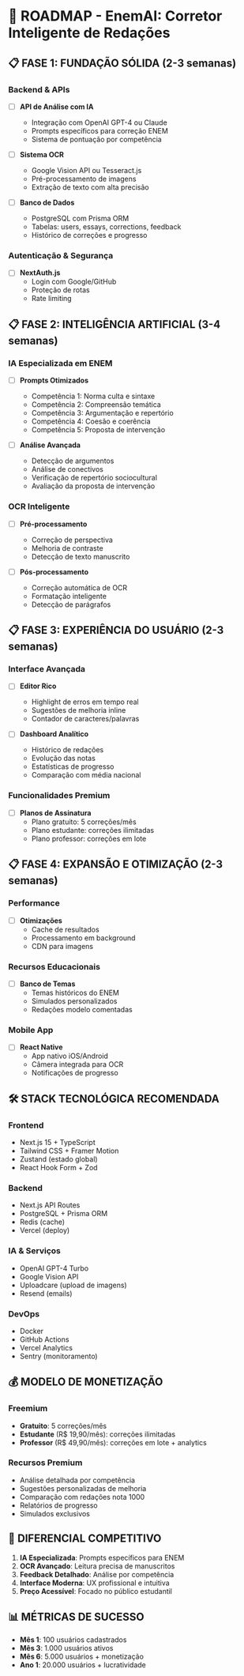 # 🎯 ROADMAP - EnemAI: Corretor Inteligente de Redações

## 📋 FASE 1: FUNDAÇÃO SÓLIDA (2-3 semanas)

### Backend & APIs
- [ ] **API de Análise com IA**
  - Integração com OpenAI GPT-4 ou Claude
  - Prompts específicos para correção ENEM
  - Sistema de pontuação por competência

- [ ] **Sistema OCR**
  - Google Vision API ou Tesseract.js
  - Pré-processamento de imagens
  - Extração de texto com alta precisão

- [ ] **Banco de Dados**
  - PostgreSQL com Prisma ORM
  - Tabelas: users, essays, corrections, feedback
  - Histórico de correções e progresso

### Autenticação & Segurança
- [ ] **NextAuth.js**
  - Login com Google/GitHub
  - Proteção de rotas
  - Rate limiting

## 📋 FASE 2: INTELIGÊNCIA ARTIFICIAL (3-4 semanas)

### IA Especializada em ENEM
- [ ] **Prompts Otimizados**
  - Competência 1: Norma culta e sintaxe
  - Competência 2: Compreensão temática
  - Competência 3: Argumentação e repertório
  - Competência 4: Coesão e coerência
  - Competência 5: Proposta de intervenção

- [ ] **Análise Avançada**
  - Detecção de argumentos
  - Análise de conectivos
  - Verificação de repertório sociocultural
  - Avaliação da proposta de intervenção

### OCR Inteligente
- [ ] **Pré-processamento**
  - Correção de perspectiva
  - Melhoria de contraste
  - Detecção de texto manuscrito

- [ ] **Pós-processamento**
  - Correção automática de OCR
  - Formatação inteligente
  - Detecção de parágrafos

## 📋 FASE 3: EXPERIÊNCIA DO USUÁRIO (2-3 semanas)

### Interface Avançada
- [ ] **Editor Rico**
  - Highlight de erros em tempo real
  - Sugestões de melhoria inline
  - Contador de caracteres/palavras

- [ ] **Dashboard Analítico**
  - Histórico de redações
  - Evolução das notas
  - Estatísticas de progresso
  - Comparação com média nacional

### Funcionalidades Premium
- [ ] **Planos de Assinatura**
  - Plano gratuito: 5 correções/mês
  - Plano estudante: correções ilimitadas
  - Plano professor: correções em lote

## 📋 FASE 4: EXPANSÃO E OTIMIZAÇÃO (2-3 semanas)

### Performance
- [ ] **Otimizações**
  - Cache de resultados
  - Processamento em background
  - CDN para imagens

### Recursos Educacionais
- [ ] **Banco de Temas**
  - Temas históricos do ENEM
  - Simulados personalizados
  - Redações modelo comentadas

### Mobile App
- [ ] **React Native**
  - App nativo iOS/Android
  - Câmera integrada para OCR
  - Notificações de progresso

## 🛠️ STACK TECNOLÓGICA RECOMENDADA

### Frontend
- Next.js 15 + TypeScript
- Tailwind CSS + Framer Motion
- Zustand (estado global)
- React Hook Form + Zod

### Backend
- Next.js API Routes
- PostgreSQL + Prisma ORM
- Redis (cache)
- Vercel (deploy)

### IA & Serviços
- OpenAI GPT-4 Turbo
- Google Vision API
- Uploadcare (upload de imagens)
- Resend (emails)

### DevOps
- Docker
- GitHub Actions
- Vercel Analytics
- Sentry (monitoramento)

## 💰 MODELO DE MONETIZAÇÃO

### Freemium
- **Gratuito**: 5 correções/mês
- **Estudante** (R$ 19,90/mês): correções ilimitadas
- **Professor** (R$ 49,90/mês): correções em lote + analytics

### Recursos Premium
- Análise detalhada por competência
- Sugestões personalizadas de melhoria
- Comparação com redações nota 1000
- Relatórios de progresso
- Simulados exclusivos

## 🚀 DIFERENCIAL COMPETITIVO

1. **IA Especializada**: Prompts específicos para ENEM
2. **OCR Avançado**: Leitura precisa de manuscritos
3. **Feedback Detalhado**: Análise por competência
4. **Interface Moderna**: UX profissional e intuitiva
5. **Preço Acessível**: Focado no público estudantil

## 📊 MÉTRICAS DE SUCESSO

- **Mês 1**: 100 usuários cadastrados
- **Mês 3**: 1.000 usuários ativos
- **Mês 6**: 5.000 usuários + monetização
- **Ano 1**: 20.000 usuários + lucratividade
